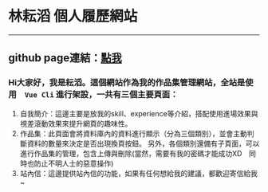 # 林耘滔 個人履歷網站

---------------------------------------------------
## github page連結：[點我](https://yuntaolin.github.io/resume/dist/#/)

### Hi大家好，我是耘滔。這個網站作為我的作品集管理網站，全站是使用　`Vue Cli` 進行架設，一共有三個主要頁面：
1. 自我簡介：這邊主要是放我的skill、experience等介紹，搭配使用進場效果與視差滾動效果來提升網頁的趣味性。
2. 作品集：此頁面會將資料庫內的資料進行顯示（分為三個類別），並會主動判斷資料的數量來決定是否出現換頁按鈕。
  另外，各個類別還備有子頁面，可以進行作品集的管理，包含上傳與刪除(當然，需要有我的密碼才能成功XD　同時也防止不明人士的惡意操作)
3. 站內信：這邊提供站內信的功能，如果有任何想給我的建議，都歡迎寄信給我~
